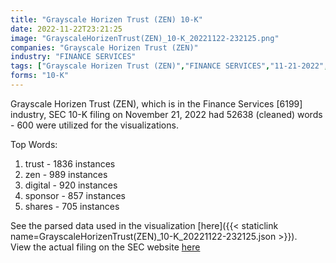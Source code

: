 ```yaml
---
title: "Grayscale Horizen Trust (ZEN) 10-K"
date: 2022-11-22T23:21:25
image: "GrayscaleHorizenTrust(ZEN)_10-K_20221122-232125.png"
companies: "Grayscale Horizen Trust (ZEN)"
industry: "FINANCE SERVICES"
tags: ["Grayscale Horizen Trust (ZEN)","FINANCE SERVICES","11-21-2022","10-K"]
forms: "10-K"
---
```

Grayscale Horizen Trust (ZEN), which is in the Finance Services [6199] industry, SEC 10-K filing on November 21, 2022 had 52638 (cleaned) words - 600 were utilized for the visualizations.

Top Words:
1. trust - 1836 instances
2. zen - 989 instances
3. digital - 920 instances
4. sponsor - 857 instances
5. shares - 705 instances


See the parsed data used in the visualization [here]({{< staticlink name=GrayscaleHorizenTrust(ZEN)_10-K_20221122-232125.json >}}).  
View the actual filing on the SEC website [here](https://www.sec.gov/Archives/edgar/data/1748945/0000950170-22-025467.txt)